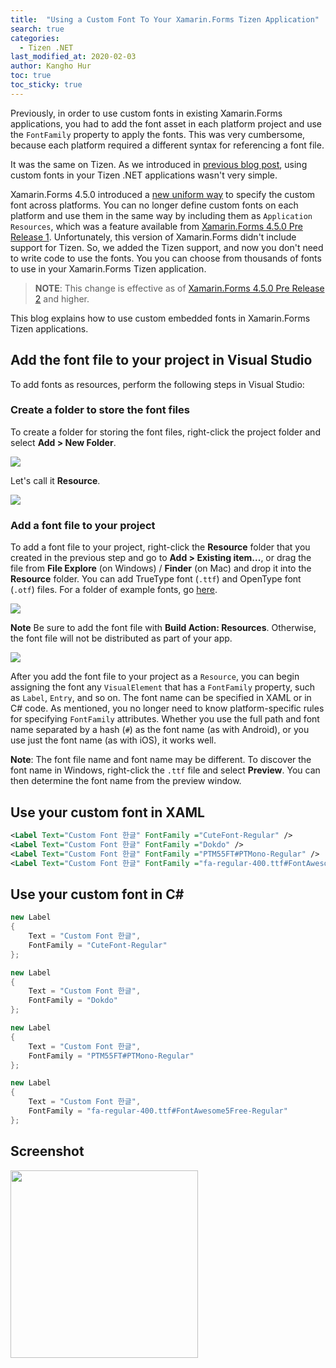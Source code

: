 ```yaml
---
title:  "Using a Custom Font To Your Xamarin.Forms Tizen Application"
search: true
categories:
  - Tizen .NET
last_modified_at: 2020-02-03
author: Kangho Hur
toc: true
toc_sticky: true
---
```


Previously, in order to use custom fonts in existing Xamarin.Forms applications, you had to add the font asset in each platform project and use the `FontFamily` property to apply the fonts. This was very cumbersome, because each platform required a different syntax for referencing a font file. 

It was the same on Tizen. As we introduced in [previous blog post](https://samsung.github.io/Tizen.NET/tizen%20.net/custom-fonts), using custom fonts in your Tizen .NET applications wasn't very simple.

Xamarin.Forms 4.5.0 introduced a [new uniform way](https://github.com/xamarin/Xamarin.Forms/pull/6013) to specify the custom font across platforms. You can no longer define custom fonts on each platform and use them in the same way by including them as `Application Resources`, which was a feature available from [Xamarin.Forms 4.5.0 Pre Release 1](https://www.nuget.org/packages/Xamarin.Forms/4.5.0.142-pre1). Unfortunately, this version of Xamarin.Forms didn't include support for Tizen. So, we added the Tizen support, and now you don't need to write code to use the fonts. You you can choose from thousands of fonts to use in your Xamarin.Forms Tizen application. 

> **NOTE**: This change is effective as of [Xamarin.Forms 4.5.0 Pre Release 2](https://www.nuget.org/packages/Xamarin.Forms/4.5.0.187-pre2) and higher.

This blog explains how to use custom embedded fonts in Xamarin.Forms Tizen applications. 

## Add the font file to your project in Visual Studio

To add fonts as resources, perform the following steps in Visual Studio:

### Create a folder to store the font files

To create a folder for storing the font files, right-click the project folder and select **Add > New Folder**. 

<img src="https://d3unf4s5rp9dfh.cloudfront.net/Tizen_blog/customfont-create-folder.png" />

Let's call it **Resource**.

<img src ="https://d3unf4s5rp9dfh.cloudfront.net/Tizen_blog/customfont-create-folder 2.png" />

### Add a font file to your project

To add a font file to your project, right-click the **Resource** folder that you created in the previous step and go to **Add > Existing item...**, or drag the file from **File Explore** (on Windows) / **Finder** (on Mac) and drop it into the **Resource** folder. You can add TrueType font (`.ttf`) and OpenType font (`.otf`) files. For a folder of example fonts, go [here](https://github.com/xamarin/Xamarin.Forms/tree/master/Xamarin.Forms.Controls/Fonts).

<img src="https://d3unf4s5rp9dfh.cloudfront.net/Tizen_blog/customfont-add-fonts.png" />

**Note** Be sure to add the font file with **Build Action: Resources**. Otherwise, the font file will not be distributed as part of your app.

<img src="https://d3unf4s5rp9dfh.cloudfront.net/Tizen_blog/customfont-add-fonts2.png" />

After you add the font file to your project as a `Resource`, you can begin assigning the font any `VisualElement` that has a `FontFamily` property, such as `Label`, `Entry`, and so on. The font name can be specified in XAML or in C# code. As mentioned, you no longer need to know platform-specific rules for specifying `FontFamily` attributes. Whether you use the full path and font name separated by a hash (`#`) as the font name (as with Android), or you use just the font name (as with iOS), it works well.

**Note**: The font file name and font name may be different. To discover the font name in Windows, right-click the `.ttf` file and select **Preview**. You can then determine the font name from the preview window.

## Use your custom font in XAML


```xml
<Label Text="Custom Font 한글" FontFamily ="CuteFont-Regular" />
<Label Text="Custom Font 한글" FontFamily ="Dokdo" />
<Label Text="Custom Font 한글" FontFamily ="PTM55FT#PTMono-Regular" /> 
<Label Text="Custom Font 한글" FontFamily ="fa-regular-400.ttf#FontAwesome5Free-Regular" />
```

## Use your custom font in C#

```cs
new Label 
{
    Text = "Custom Font 한글",
    FontFamily = "CuteFont-Regular"
};

new Label 
{
    Text = "Custom Font 한글",
    FontFamily = "Dokdo"
};

new Label 
{
    Text = "Custom Font 한글",
    FontFamily = "PTM55FT#PTMono-Regular"
};

new Label 
{
    Text = "Custom Font 한글",
    FontFamily = "fa-regular-400.ttf#FontAwesome5Free-Regular"
};
```

## Screenshot
<img src="https://d3unf4s5rp9dfh.cloudfront.net/Tizen_blog/customfont-screenshot.png" width="300" />
